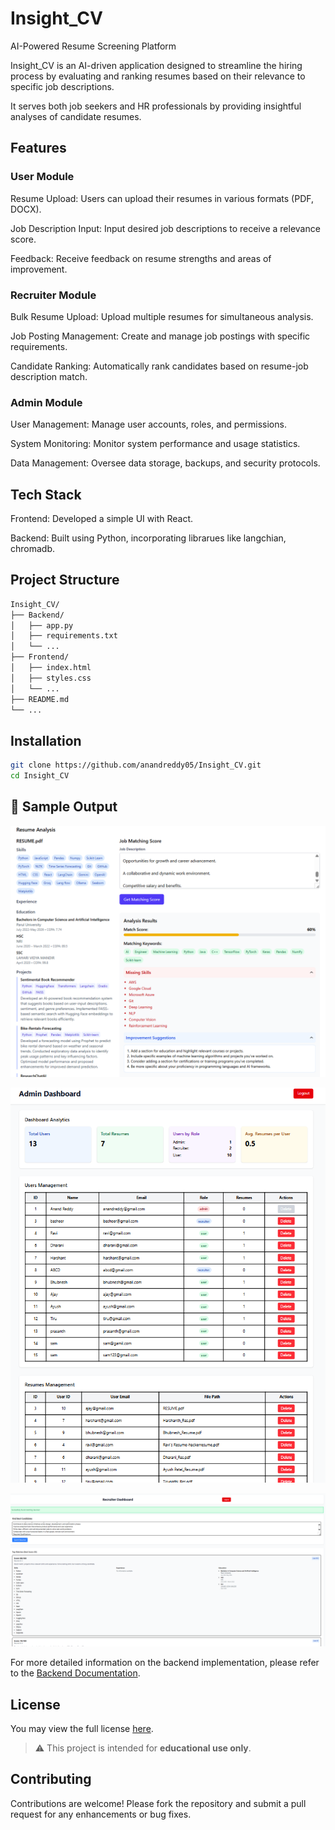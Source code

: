 # Insight_CV

AI-Powered Resume Screening Platform

Insight_CV is an AI-driven application designed to streamline the hiring process by evaluating and ranking resumes based on their relevance to specific job descriptions.

It serves both job seekers and HR professionals by providing insightful analyses of candidate resumes.

## Features

### User Module

Resume Upload: Users can upload their resumes in various formats (PDF, DOCX).

Job Description Input: Input desired job descriptions to receive a relevance score.

Feedback: Receive feedback on resume strengths and areas of improvement.​

### Recruiter Module

Bulk Resume Upload: Upload multiple resumes for simultaneous analysis.

Job Posting Management: Create and manage job postings with specific requirements.

Candidate Ranking: Automatically rank candidates based on resume-job description match.​

### Admin Module

User Management: Manage user accounts, roles, and permissions.

System Monitoring: Monitor system performance and usage statistics.

Data Management: Oversee data storage, backups, and security protocols.​

## Tech Stack

Frontend: Developed a simple UI with React.

Backend: Built using Python, incorporating librarues like langchian, chromadb.

## Project Structure
```bash
Insight_CV/
├── Backend/
│   ├── app.py
│   ├── requirements.txt
│   └── ...
├── Frontend/
│   ├── index.html
│   ├── styles.css
│   └── ...
├── README.md
└── ...
```
## Installation
```bash
git clone https://github.com/anandreddy05/Insight_CV.git
cd Insight_CV
```

## 📸 Sample Output

![Job Dashboard Seekers Sample Output](https://github.com/anandreddy05/Insight_CV/blob/main/Frontend/SampleOutput/JobSeekers.png?raw=true)

![Admin Dashboard Seekers Sample Output](https://github.com/anandreddy05/Insight_CV/blob/main/Frontend/SampleOutput/Admin_Dashboard.png?raw=true)

![Recruiter Sample Output](https://github.com/anandreddy05/Insight_CV/blob/main/Frontend/SampleOutput/Recruiter_Dashboard.png?raw=true)




For more detailed information on the backend implementation, please refer to the [Backend Documentation](https://github.com/anandreddy05/Insight_CV/blob/main/Backend/README.md).

## License

You may view the full license [here]([https://creativecommons.org/licenses/by-nc-nd/4.0/](https://github.com/anandreddy05/Insight_CV/blob/main/LICENSE)).

> ⚠️ This project is intended for **educational use only**.  

## Contributing
Contributions are welcome! Please fork the repository and submit a pull request for any enhancements or bug fixes.
